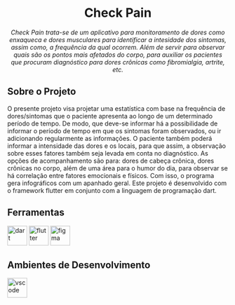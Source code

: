 <h1 align="center">Check Pain</h1>
<p align="center"><i> Check Pain trata-se de um aplicativo para monitoramento de dores como enxaqueca e dores musculares para identificar a intesidade dos sintomas, assim como, a frequência
  da qual ocorrem. Além de servir para observar quais são os pontos mais afetados do corpo, para auxiliar os pacientes que procuram diagnóstico para dores crônicas como fibromialgia, artrite, etc. 
</i></p>

## Sobre o Projeto 
O presente projeto visa projetar uma estatística com base na frequência de dores/sintomas que o paciente apresenta ao longo de um determinado período de tempo. 
De modo, que deve-se informar há a possibilidade de informar o período de tempo em que os sintomas foram observados, ou ir adicionando regularmente as informações.
O paciente também poderá informar a intensidade das dores e os locais, para que assim, a observação sobre esses fatores também seja levada em conta no diagnóstico. 
As opções de acompanhamento são para: dores de cabeça crônica, dores crônicas no corpo, além de uma área para o humor do dia, para observar se há 
correlação entre fatores emocionais e físicos. Com isso, o programa gera infográficos com um apanhado geral. Este projeto é desenvolvido com o framework flutter em conjunto
com a linguagem de programação dart.


<h2> Ferramentas </h2>
<p display="inline-block">
  <img width="45 "height="45" src="https://github.com/user-attachments/assets/62fa8c7b-06d1-4f78-bdb3-3aaf3dc85059" alt="dart"/>
  <img width="45" height="45" src="https://github.com/user-attachments/assets/b7d95368-80bc-4971-8ea3-4f8ec9df8f1e" alt="flutter"/>
  <img width="45" height="45" src="https://www.vectorlogo.zone/logos/figma/figma-icon.svg" alt="figma"/>
</p>

<h2> Ambientes de Desenvolvimento </h2>
<img width="45" height="45" src="https://github.com/user-attachments/assets/c4312966-a2d8-43f2-bb47-0dbe1adc6806" alt="vscode" />
